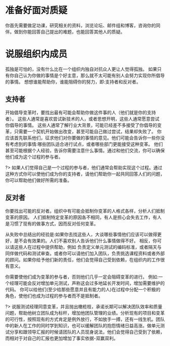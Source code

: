 # 准备好面对质疑

你首先需要做足功课，研究相关的资料，浏览论坛、邮件组和博客，咨询你的同伴。做到你能回答自己提出的难题，也能回答其他人的质疑。

# 说服组织内成员

孤独是可怕的，没有什么比在一个组织内独自对抗众人更让人觉得孤独。
如果只有你自己认为你做的事情是个好主意，那么就不太可能有别人会努力实现你所倡导的事情。
想想谁能帮助你，谁能阻碍你的努力，即:支持者和反对者。

## 支持者 

开始倡导变革时，要找出最有可能会帮助你做这件事的人（他们就是你的支持者）。
这些人通常是喜欢尝试新技术的人，或者思想开明，这些人通常愿意尝试 你倡导的事情。
这些人通常了解行业大背景，可能已经差不多接受了你倡导的变革，只需要一个契机开始做出改变，甚至可能自己做过尝试，结果却失败了。
你应该首先联系他们，征求他们对你要做的事情的意见。他们可能会告诉你一些你没有考虑到的事情:哪些团队适合进行试点，或者哪些部门更能接受这种变革。
他们甚至可能根据个人经验，告诉你需要注意什么事情。通过和他们交流，你可以确保他们成为这个过程的参与者。

?> 如果人们觉得自己是一个过程的参与者，他们通常会帮助实现这个过程。通过这种方式你可以使他们成为你的支持者，请他们帮助你一起共同回答人们的问题，你可以帮助他们做好所需的准备。

## 反对者 

你要找出可能的反对者。组织中有可能会抵制你变革的人格式各样，分析人们抵制变革的原因。
人们抵制特定变革的原因各不相同，有人是担心会失去工作，有人是习惯了现有的做事方式，因而反对任何变革。

从失败中总结出的经验是:如果你去找这些人，大谈哪些事情他们应该可以做得更好，是不会有效果的。人们不喜欢别人告诉他们什么事情做得不好。
相反，你可以请这些人在过程中提供帮助，例如 负责定义单元测试的编码标准，或者隔天与同伴做代码和测试审查。或者你可以请他们加入团队，负责挑选课程资料或者外部的顾问。如果你给予他们新的责任，他们会觉得自己受到依赖，在组织内的工作很有意义。

你需要使他们成为变革的参与者，否则他们几乎一定会阻碍变革的进行。
例如:一个经理可能会反对增加单元测试，声称这会过多地延长开发时间，增加需要维护的代码。
你可以给他们(至少给那些愿意并且有能力的人)在过程中分配一个积极的角色，使他们也成为过程的参与者而不是抵制者。

?> 说服测试经理同意变革，并且抛出橄榄枝，承诺长期可以解决团队效率和质量问题，帮助他树立团队成为标杆，增加他团队管理的业绩。分析现有的项目和变革的可行性，按照现有的方式肯定是例外放行，不如放手一搏，还有一线生机。团队中的新人在工作的同时学到知识，也可以缓解团队的抱怨情绪日益高涨。做单元测试分享和跟领导汇报的时候请团队的人员现身说法，他们会觉得自己受到了依赖，而相对于对自己的汇报也更加增加了事实依据-双赢双利。
